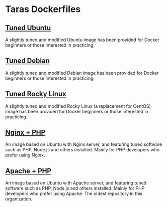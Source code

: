 # Taras Dockerfiles

## [Tuned Ubuntu](https://github.com/Taras-Dockerfiles/ubuntu-tuned)

A slightly tuned and modified Ubuntu image has been provided for Docker beginners or those interested in practicing.

## [Tuned Debian](https://github.com/Taras-Dockerfiles/debian-tuned)

A slightly tuned and modified Debian image has been provided for Docker beginners or those interested in practicing.

## [Tuned Rocky Linux](https://github.com/Taras-Dockerfiles/rocky-linux-tuned)

A slightly tuned and modified Rocky Linux (a replacement for CentOS) image has been provided for Docker beginners or those interested in practicing.

## [Nginx + PHP](https://github.com/Taras-Dockerfiles/nginx-php)

An image based on Ubuntu with Nginx server, and featuring tuned software such as PHP, Node.js and others installed. Mainly for PHP developers who prefer using Nginx.

## [Apache + PHP](https://github.com/Taras-Dockerfiles/apache-php)

An image based on Ubuntu with Apache server, and featuring tuned software such as PHP, Node.js and others installed. Mainly for PHP developers who prefer using Apache. The oldest repository in this organization.
